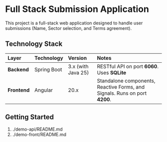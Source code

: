 # **Full Stack Submission Application**

This project is a full-stack web application designed to handle user submissions (Name, Sector selection, and Terms agreement).

## **Technology Stack**

| Layer | Technology | Version | Notes |
| :---- | :---- | :---- | :---- |
| **Backend** | Spring Boot | 3.x (with Java 25\) | RESTful API on port **6060**. Uses **SQLite**  |
| **Frontend** | Angular | 20.x | Standalone components, Reactive Forms, and Signals. Runs on port **4200**. |

## **Getting Started**
1. ./demo-api/README.md
2. ./demo-front/README.md

